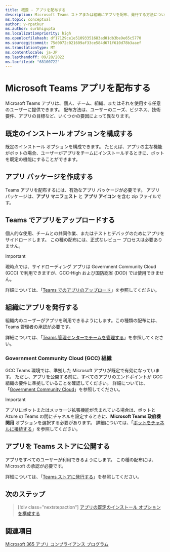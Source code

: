 ```yaml
---
title: 概要 - アプリを配布する
description: Microsoft Teams ストアまたは組織にアプリを配布、発行する方法について説明します。アプリのエンドポイントが Government Community Cloud (GCC) 組織の要件に準拠する必要がある方法を理解します。
ms.topic: conceptual
author: v-rpatkur
ms.author: surbhigupta
ms.localizationpriority: high
ms.openlocfilehash: df17129ce1e51093351683ad01db3be9e65c5770
ms.sourcegitcommit: 75d0072c021609af33ce584d671f610d78b3aaef
ms.translationtype: MT
ms.contentlocale: ja-JP
ms.lasthandoff: 09/28/2022
ms.locfileid: "68100722"
---
```

# <a name="distribute-your-microsoft-teams-app"></a>Microsoft Teams アプリを配布する

Microsoft Teams アプリは、個人、チーム、組織、またはそれを使用する任意のユーザーに提供できます。 配布方法は、ユーザーのニーズ、ビジネス、技術要件、アプリの目標など、いくつかの要因によって異なります。

## <a name="configure-default-install-options"></a>既定のインストール オプションを構成する

既定のインストール オプションを構成できます。 たとえば、アプリの主な機能がボットの場合、ユーザーがアプリをチームにインストールするときに、ボットを既定の機能にすることができます。

## <a name="create-your-app-package"></a>アプリ パッケージを作成する

Teams アプリを配布するには、有効なアプリ パッケージが必要です。  アプリ パッケージは、**アプリ マニフェスト** と **アプリ アイコン** を含む zip ファイルです。

## <a name="upload-your-app-in-teams"></a>Teams でアプリをアップロードする

個人的な使用、チームとの共同作業、またはテストとデバッグのためにアプリをサイドロードします。 この種の配布には、正式なレビュー プロセスは必要ありません。

> [!IMPORTANT]
> 現時点では、サイドローディング アプリは Government Community Cloud (GCC) で利用できますが、GCC-High および国防総省 (DOD) では使用できません。

詳細については、「[Teams でのアプリのアップロード](apps-upload.md)」を参照してください。

## <a name="publish-your-app-to-your-org"></a>組織にアプリを発行する

組織内のユーザーがアプリを利用できるようにします。この種類の配布には、Teams 管理者の承認が必要です。

詳細については、「[Teams 管理センターでチームを管理する](/MicrosoftTeams/manage-apps?toc=%2Fmicrosoftteams%2Fplatform%2Ftoc.json&bc=%2FMicrosoftTeams%2Fbreadcrumb%2Ftoc.json)」を参照してください。

### <a name="government-community-cloud-gcc-organizations"></a>Government Community Cloud (GCC) 組織

GCC Teams 環境では、準拠した Microsoft アプリが既定で有効になっています。 ただし、アプリを公開する前に、すべてのアプリのエンドポイントが GCC 組織の要件に準拠していることを確認してください。 詳細については、「[Government Community Cloud](../app-fundamentals-overview.md#government-community-cloud)」を参照してください。

> [!IMPORTANT]
>アプリにボットまたはメッセージ拡張機能が含まれている場合は、ボットと Azure の Teams の間にチャネルを設定するときに、**Microsoft Teams 政府機関用** オプションを選択する必要があります。 詳細については、「[ボットをチャネルに接続する](/azure/bot-service/bot-service-manage-channels?view=azure-bot-service-4.0&preserve-view=true)」を参照してください。

## <a name="publish-your-app-to-the-teams-store"></a>アプリを Teams ストアに公開する

アプリをすべてのユーザーが利用できるようにします。 この種の配布には、Microsoft の承認が必要です。

詳細については、「[Teams ストアに発行する](~/concepts/deploy-and-publish/appsource/publish.md)」を参照してください。

## <a name="next-step"></a>次のステップ

> [!div class="nextstepaction"]
> [アプリの既定のインストール オプションを構成する](~/concepts/deploy-and-publish/add-default-install-scope.md)

## <a name="see-also"></a>関連項目

[Microsoft 365 アプリ コンプライアンス プログラム](/microsoft-365-app-certification/overview)
